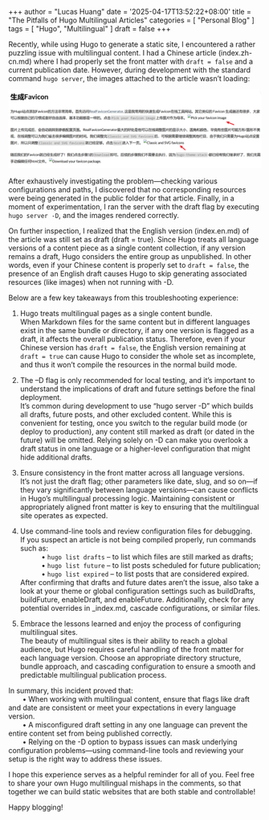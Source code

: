 +++
author = "Lucas Huang"
date = '2025-04-17T13:52:22+08:00'
title = "The Pitfalls of Hugo Multilingual Articles"
categories = [
    "Personal Blog"
]
tags = [
    "Hugo",
    "Multilingual"
]
draft = false
+++

Recently, while using Hugo to generate a static site, I encountered a rather puzzling issue with multilingual content. I had a Chinese article (index.zh-cn.md) where I had properly set the front matter with `draft = false` and a current publication date. However, during development with the standard command `hugo server`, the images attached to the article wasn’t loading:

![image-not-loading](image-not-loading.png)

After exhaustively investigating the problem—checking various configurations and paths, I discovered that no corresponding resources were being generated in the public folder for that article. Finally, in a moment of experimentation, I ran the server with the draft flag by executing `hugo server -D`, and the images rendered correctly. 

On further inspection, I realized that the English version (index.en.md) of the article was still set as draft (draft = true). Since Hugo treats all language versions of a content piece as a single content collection, if any version remains a draft, Hugo considers the entire group as unpublished. In other words, even if your Chinese content is properly set to `draft = false`, the presence of an English draft causes Hugo to skip generating associated resources (like images) when not running with -D.

Below are a few key takeaways from this troubleshooting experience:

1. Hugo treats multilingual pages as a single content bundle.  
When Markdown files for the same content but in different languages exist in the same bundle or directory, if any one version is flagged as a draft, it affects the overall publication status. Therefore, even if your Chinese version has `draft = false`, the English version remaining at `draft = true` can cause Hugo to consider the whole set as incomplete, and thus it won’t compile the resources in the normal build mode.

2. The –D flag is only recommended for local testing, and it’s important to understand the implications of draft and future settings before the final deployment.  
It’s common during development to use “hugo server -D” which builds all drafts, future posts, and other excluded content. While this is convenient for testing, once you switch to the regular build mode (or deploy to production), any content still marked as draft (or dated in the future) will be omitted. Relying solely on -D can make you overlook a draft status in one language or a higher-level configuration that might hide additional drafts.

3. Ensure consistency in the front matter across all language versions.  
It’s not just the draft flag; other parameters like date, slug, and so on—if they vary significantly between language versions—can cause conflicts in Hugo’s multilingual processing logic. Maintaining consistent or appropriately aligned front matter is key to ensuring that the multilingual site operates as expected.

4. Use command-line tools and review configuration files for debugging.  
If you suspect an article is not being compiled properly, run commands such as:  
   • `hugo list drafts` – to list which files are still marked as drafts;  
   • `hugo list future` – to list posts scheduled for future publication;  
   • `hugo list expired` – to list posts that are considered expired.  
After confirming that drafts and future dates aren’t the issue, also take a look at your theme or global configuration settings such as buildDrafts, buildFuture, enableDraft, and enableFuture. Additionally, check for any potential overrides in _index.md, cascade configurations, or similar files.

5. Embrace the lessons learned and enjoy the process of configuring multilingual sites.  
The beauty of multilingual sites is their ability to reach a global audience, but Hugo requires careful handling of the front matter for each language version. Choose an appropriate directory structure, bundle approach, and cascading configuration to ensure a smooth and predictable multilingual publication process.

In summary, this incident proved that:  
  • When working with multilingual content, ensure that flags like draft and date are consistent or meet your expectations in every language version.  
  • A misconfigured draft setting in any one language can prevent the entire content set from being published correctly.  
  • Relying on the -D option to bypass issues can mask underlying configuration problems—using command-line tools and reviewing your setup is the right way to address these issues.

I hope this experience serves as a helpful reminder for all of you. Feel free to share your own Hugo multilingual mishaps in the comments, so that together we can build static websites that are both stable and controllable!

Happy blogging!
